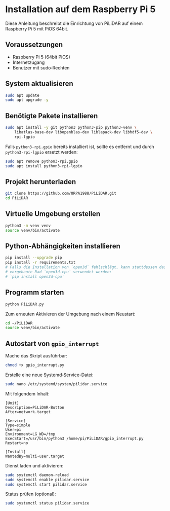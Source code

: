 # Installation auf dem Raspberry Pi 5

Diese Anleitung beschreibt die Einrichtung von PiLiDAR auf einem Raspberry Pi 5 mit PiOS 64bit.

## Voraussetzungen
* Raspberry Pi 5 (64bit PiOS)
* Internetzugang
* Benutzer mit sudo‑Rechten

## System aktualisieren
```bash
sudo apt update
sudo apt upgrade -y
```

## Benötigte Pakete installieren
```bash
sudo apt install -y git python3 python3-pip python3-venv \
    libatlas-base-dev libopenblas-dev liblapack-dev libhdf5-dev \
    rpi-lgpio
```

Falls `python3-rpi.gpio` bereits installiert ist, sollte es entfernt und
durch `python3-rpi-lgpio` ersetzt werden:

```bash
sudo apt remove python3-rpi.gpio
sudo apt install python3-rpi-lgpio
```

## Projekt herunterladen
```bash
git clone https://github.com/ORPA1988/PiLiDAR.git
cd PiLiDAR
```

## Virtuelle Umgebung erstellen
```bash
python3 -m venv venv
source venv/bin/activate
```

## Python-Abhängigkeiten installieren
```bash
pip install --upgrade pip
pip install -r requirements.txt
# Falls die Installation von `open3d` fehlschlägt, kann stattdessen das
# vorgebaute Rad `open3d-cpu` verwendet werden:
# `pip install open3d-cpu`
```

## Programm starten
```bash
python PiLiDAR.py
```

Zum erneuten Aktivieren der Umgebung nach einem Neustart:
```bash
cd ~/PiLiDAR
source venv/bin/activate
```

## Autostart von `gpio_interrupt`
Mache das Skript ausführbar:
```bash
chmod +x gpio_interrupt.py
```

Erstelle eine neue Systemd‑Service-Datei:
```bash
sudo nano /etc/systemd/system/pilidar.service
```
Mit folgendem Inhalt:
```
[Unit]
Description=PiLiDAR-Button
After=network.target

[Service]
Type=simple
User=pi
Environment=LG_WD=/tmp
ExecStart=/usr/bin/python3 /home/pi/PiLiDAR/gpio_interrupt.py
Restart=no

[Install]
WantedBy=multi-user.target
```

Dienst laden und aktivieren:
```bash
sudo systemctl daemon-reload
sudo systemctl enable pilidar.service
sudo systemctl start pilidar.service
```

Status prüfen (optional):
```bash
sudo systemctl status pilidar.service
```
